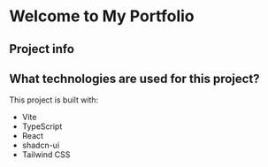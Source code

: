 # Welcome to My Portfolio

## Project info

## What technologies are used for this project?

This project is built with:

- Vite
- TypeScript
- React
- shadcn-ui
- Tailwind CSS
